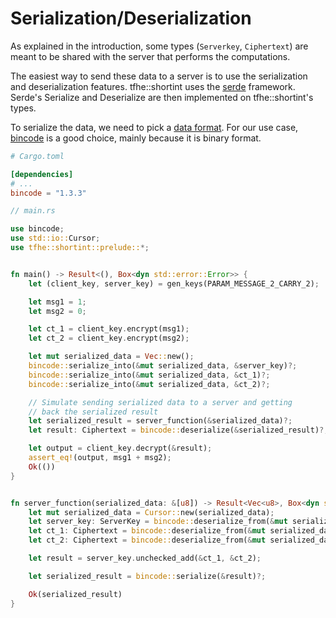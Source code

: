 # Serialization/Deserialization

As explained in the introduction, some types (`Serverkey`, `Ciphertext`) are meant to be shared with the server that performs the computations.

The easiest way to send these data to a server is to use the serialization and deserialization features. tfhe::shortint uses the [serde](https://crates.io/crates/serde) framework. Serde's Serialize and Deserialize are then implemented on tfhe::shortint's types.

To serialize the data, we need to pick a [data format](https://serde.rs/#data-formats). For our use case, [bincode](https://crates.io/crates/bincode) is a good choice, mainly because it is binary format.

```toml
# Cargo.toml

[dependencies]
# ...
bincode = "1.3.3"
```

```rust
// main.rs

use bincode;
use std::io::Cursor;
use tfhe::shortint::prelude::*;


fn main() -> Result<(), Box<dyn std::error::Error>> {
    let (client_key, server_key) = gen_keys(PARAM_MESSAGE_2_CARRY_2);

    let msg1 = 1;
    let msg2 = 0;

    let ct_1 = client_key.encrypt(msg1);
    let ct_2 = client_key.encrypt(msg2);

    let mut serialized_data = Vec::new();
    bincode::serialize_into(&mut serialized_data, &server_key)?;
    bincode::serialize_into(&mut serialized_data, &ct_1)?;
    bincode::serialize_into(&mut serialized_data, &ct_2)?;

    // Simulate sending serialized data to a server and getting
    // back the serialized result
    let serialized_result = server_function(&serialized_data)?;
    let result: Ciphertext = bincode::deserialize(&serialized_result)?;

    let output = client_key.decrypt(&result);
    assert_eq!(output, msg1 + msg2);
    Ok(())
}


fn server_function(serialized_data: &[u8]) -> Result<Vec<u8>, Box<dyn std::error::Error>> {
    let mut serialized_data = Cursor::new(serialized_data);
    let server_key: ServerKey = bincode::deserialize_from(&mut serialized_data)?;
    let ct_1: Ciphertext = bincode::deserialize_from(&mut serialized_data)?;
    let ct_2: Ciphertext = bincode::deserialize_from(&mut serialized_data)?;

    let result = server_key.unchecked_add(&ct_1, &ct_2);

    let serialized_result = bincode::serialize(&result)?;

    Ok(serialized_result)
}
```
